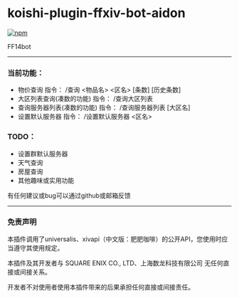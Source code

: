 # koishi-plugin-ffxiv-bot-aidon

[![npm](https://img.shields.io/npm/v/koishi-plugin-ffxiv-bot-aidon?style=flat-square)](https://www.npmjs.com/package/koishi-plugin-ffxiv-bot-aidon)

FF14bot
***
### 当前功能：
- 物价查询 指令： /查询 \<物品名\> \<区名\> \[条数\] \[历史条数\]
- 大区列表查询(凑数的功能) 指令： /查询大区列表
- 查询服务器列表(凑数的功能) 指令： /查询服务器列表 \[大区名\]
- 设置默认服务器 指令： /设置默认服务器 \<区名\>

### TODO：
- 设置群默认服务器
- 天气查询
- 房屋查询
- 其他趣味或实用功能

有任何建议或bug可以通过github或邮箱反馈
***
### 免责声明
本插件调用了universalis、xivapi（中文版：肥肥咖啡）的公开API，您使用时应当遵守其使用规定。

本插件及其开发者与 SQUARE ENIX CO., LTD、上海数龙科技有限公司 无任何直接或间接关系。

开发者不对使用者使用本插件带来的后果承担任何直接或间接责任。
